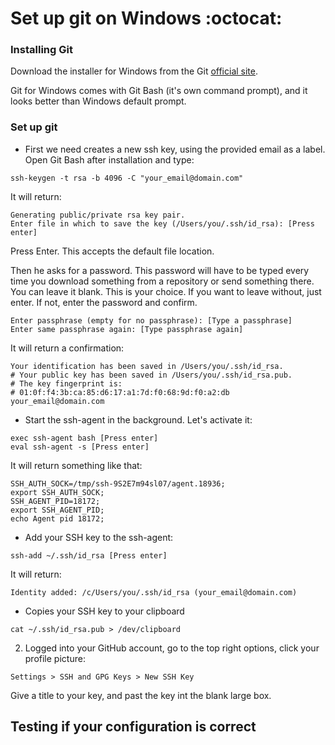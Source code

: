 # Set up git on Windows :octocat: 

### Installing Git
Download the installer for Windows from the Git [official site](https://git-scm.com/download/).

Git for Windows comes with Git Bash (it's own command prompt), and it looks better than Windows default prompt. 

### Set up git 

- First we need creates a new ssh key, using the provided email as a label. Open Git Bash after installation and type: 
```
ssh-keygen -t rsa -b 4096 -C "your_email@domain.com"
```
It will return: 
```
Generating public/private rsa key pair.  
Enter file in which to save the key (/Users/you/.ssh/id_rsa): [Press enter]
```
Press Enter. This accepts the default file location.

Then he asks for a password. This password will have to be typed every time you download something from a repository or send something there. You can leave it blank. This is your choice. If you want to leave without, just enter. If not, enter the password and confirm.
```
Enter passphrase (empty for no passphrase): [Type a passphrase]  
Enter same passphrase again: [Type passphrase again]
```
It will return a confirmation: 
```
Your identification has been saved in /Users/you/.ssh/id_rsa.  
# Your public key has been saved in /Users/you/.ssh/id_rsa.pub.
# The key fingerprint is:
# 01:0f:f4:3b:ca:85:d6:17:a1:7d:f0:68:9d:f0:a2:db your_email@domain.com
```
- Start the ssh-agent in the background. Let's activate it:
```
exec ssh-agent bash [Press enter]
eval ssh-agent -s [Press enter]
```
It will return something like that: 
```
SSH_AUTH_SOCK=/tmp/ssh-9S2E7m94sl07/agent.18936; 
export SSH_AUTH_SOCK;
SSH_AGENT_PID=18172; 
export SSH_AGENT_PID;
echo Agent pid 18172;
```
- Add your SSH key to the ssh-agent:
```
ssh-add ~/.ssh/id_rsa [Press enter]
```
It will return: 
```
Identity added: /c/Users/you/.ssh/id_rsa (your_email@domain.com)
```
- Copies your SSH key to your clipboard
```
cat ~/.ssh/id_rsa.pub > /dev/clipboard 
```

2. Logged into your GitHub account, go to the top right options, click your profile picture:

`Settings > SSH and GPG Keys > New SSH Key`

Give a title to your key, and past the key int the blank large box.

## Testing if your configuration is correct 
